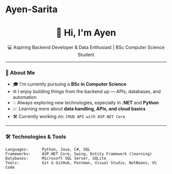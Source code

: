 # Ayen-Sarita
<h1 align="center">👋 Hi, I'm Ayen</h1>
<p align="center">💻 Aspiring Backend Developer & Data Enthusiast | BSc Computer Science Student</p>

---

### 🔧 About Me

- 🎓 I'm currently pursuing a **BSc in Computer Science**
- 🌐 I enjoy building things from the backend up — APIs, databases, and automation
- 💡 Always exploring new technologies, especially in **.NET** and **Python**
- 📈 Learning more about **data handling, APIs, and cloud basics**
- 🛠 Currently working on: `CRUD API with ASP.NET Core`

---

### 🛠️ Technologies & Tools

```text
Languages:      Python, Java, C#, SQL
Frameworks:     ASP.NET Core, Swing, Entity Framework (learning)
Databases:      Microsoft SQL Server, SQLite
Tools:          Git & GitHub, Postman, Visual Studio, NetBeans, VS Code
